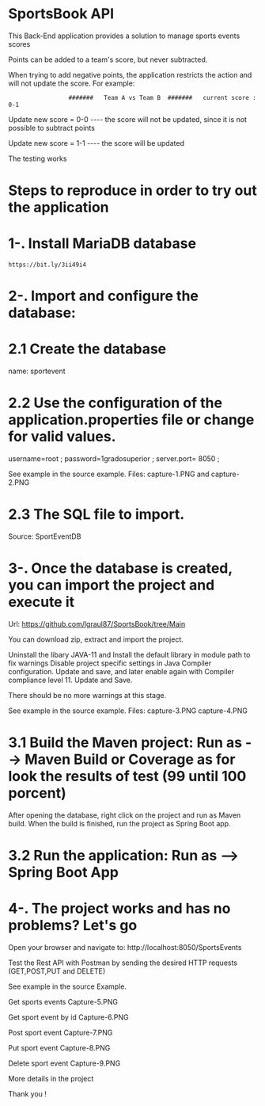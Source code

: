 # SportsBook API

This Back-End application provides a solution to manage sports events scores

Points can be added to a team's score, but never subtracted. 

When trying to add negative points, the application restricts the action and will not update the score. For example:

 					 #######   Team A vs Team B  #######   current score :   0-1

Update new score = 0-0  ---- the score will not be updated, since it is not possible to subtract points

Update new score = 1-1  ---- the score will be updated 

The testing works

# Steps to reproduce in order to try out the application

# 1-. Install MariaDB database

	https://bit.ly/3ii49i4


# 2-. Import and configure the database:

# 2.1 Create the database
	
name: sportevent 
	
# 2.2 Use the configuration of the application.properties file or change for valid values.

username=root ;
password=1gradosuperior ;
server.port= 8050 ;
	
See example in the source example. 
Files: capture-1.PNG and capture-2.PNG

# 2.3 The SQL file to import.
Source: SportEventDB
	
# 3-. Once the database is created, you can import the project and execute it

Url: https://github.com/lgraul87/SportsBook/tree/Main
		
You can download zip, extract and import the project.
   
Uninstall the libary JAVA-11 and Install the default library in module path to fix warnings
Disable project specific settings in Java Compiler configuration. Update and save, and later enable again with
Compiler compliance level 11. Update and Save.
   
There should be no more warnings at this stage.
   
See example in the source example. 
Files: capture-3.PNG capture-4.PNG

# 3.1 Build the Maven project: Run as --> Maven Build or Coverage as for look the results of test (99 until 100 porcent)

After opening the database, right click on the project and run as Maven build.
When the build is finished, run the project as Spring Boot app.

# 3.2 Run the application:  Run as --> Spring Boot App
	
# 4-. The project works and has no problems? Let's go

Open your browser and navigate to:  http://localhost:8050/SportsEvents
	
Test the Rest API with Postman by sending the desired HTTP requests (GET,POST,PUT and DELETE)
	
See example in the source Example. 
   
Get sports events
Capture-5.PNG 
   
Get sport event by id
Capture-6.PNG
   
Post sport event
Capture-7.PNG 
   
Put sport event
Capture-8.PNG
   
Delete sport event
Capture-9.PNG
   
More details in the project
	
Thank you !
	
	